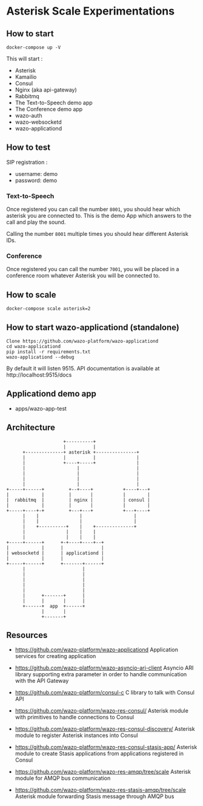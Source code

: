 # Asterisk Scale Experimentations

## How to start

```
docker-compose up -V
```

This will start :

* Asterisk
* Kamailio
* Consul
* Nginx (aka api-gateway)
* Rabbitmq
* The Text-to-Speech demo app
* The Conference demo app
* wazo-auth
* wazo-websocketd
* wazo-applicationd

## How to test

SIP registration :

* username: demo
* password: demo

### Text-to-Speech

Once registered you can call the number `8001`, you should hear which asterisk you are connected to. This is the demo App which answers to the call and play the sound.

Calling the number `8001` multiple times you should hear different Asterisk IDs.

### Conference

Once registered you can call the number `7001`, you will be placed in a conference room whatever Asterisk you will be connected to.

## How to scale

```
docker-compose scale asterisk=2
```

## How to start wazo-applicationd (standalone)

```
Clone https://github.com/wazo-platform/wazo-applicationd
cd wazo-applicationd
pip install -r requirements.txt
wazo-applicationd --debug
````

By default it will listen 9515. API documentation is available at
http://localhost:9515/docs


## Applicationd demo app

* apps/wazo-app-test


## Architecture

```
                     +----------+
                     |          |
      +--------------+ asterisk +---------------+
      |              |          |               |
      |              +----+-----+               |
      |                   |                     |
      |                   |                     |
      |                   |                     |
      |                   |                     |
+-----+------+         +--+----+           +----+---+
|            |         |       |           |        |
|  rabbitmq  |         | nginx |           | consul |
|            |         |       |           |        |
+-----+----+-+         +---+---+           +---+----+
      |    |               |                   |
      |    |               |                   |
      |    +----------+    |    +--------------+
      |               |    |    |
      |               |    |    |
+-----+------+      +-+----+----+--+
|            |      |              |
| websocketd |      | applicationd |
|            |      |              |
+-----+------+      +-------+------+
      |                     |
      |                     |
      |                     |
      |                     |
      |                     |
      |      +-------+      |
      |      |       |      |
      +------+  app  +------+
             |       |
             +-------+
```

## Resources
* https://github.com/wazo-platform/wazo-applicationd
  Application services for creating application

* https://github.com/wazo-platform/wazo-asyncio-ari-client
  Asyncio ARI library supporting extra parameter in order to handle communication with the API Gateway

* https://github.com/wazo-platform/consul-c
  C library to talk with Consul API

* https://github.com/wazo-platform/wazo-res-consul/
  Asterisk module with primitives to handle connections to Consul

* https://github.com/wazo-platform/wazo-res-consul-discovery/
  Asterisk module to register Asterisk instances into Consul

* https://github.com/wazo-platform/wazo-res-consul-stasis-app/
  Asterisk module to create Stasis applications from applications registered in Consul

* https://github.com/wazo-platform/wazo-res-amqp/tree/scale
  Asterisk module for AMQP bus communication

* https://github.com/wazo-platform/wazo-res-stasis-amqp/tree/scale
  Asterisk module forwarding Stasis message through AMQP bus
